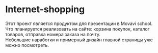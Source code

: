 # Internet-shopping
Этот проект является продуктом для презентации в Movavi school.
<br>Что планируется реализовать на сайте: корзина покупок, каталог товаров, отправка номера заказа на почту.
<br>Небольшие наработки и примерный дизайн главной страницы уже можно посмотреть.
